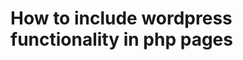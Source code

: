 # How to include wordpress functionality in php pages

<?php
$path = $_SERVER['DOCUMENT_ROOT'];
include_once $path . '/wp-config.php';
include_once $path . '/wp-load.php';
include_once $path . '/wp-includes/wp-db.php';
include_once $path . '/wp-includes/pluggable.php';
// $wpdb is available, do stuff
